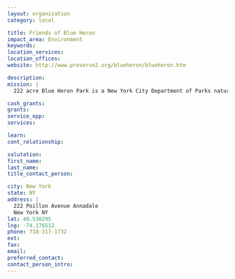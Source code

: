 ```yaml
---
layout: organization
category: local

title: Friends of Blue Heron
impact_area: Environment
keywords: 
location_services: 
location_offices: 
website: http://www.preserve2.org/blueheron/blueheron.htm

description: 
mission: |
  222 acre Blue Heron Park is a New York City Department of Parks natural areas park which surrounds wetland ponds, swamps and streams which drain into the Raritan Bay. The Friends of Blue Heron Park protect and preserve the park, while providing educational programs and guided tours.

cash_grants: 
grants: 
service_opp: 
services: 

learn: 
cont_relationship: 

salutation: 
first_name: 
last_name: 
title_contact_person: 

city: New York
state: NY
address: |
  222 Poillon Avenue Annadale  
  New York NY 
lat: 40.530295
lng: -74.176512
phone: 718-317-1732
ext: 
fax: 
email: 
preferred_contact: 
contact_person_intro: 
---
```

